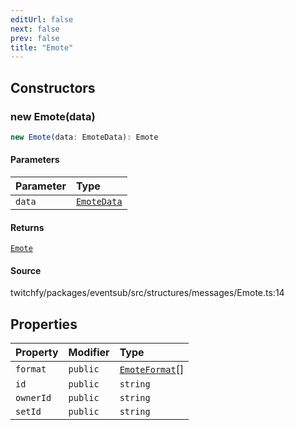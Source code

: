 ```yaml
---
editUrl: false
next: false
prev: false
title: "Emote"
---
```


## Constructors

### new Emote(data)

```ts
new Emote(data: EmoteData): Emote
```

#### Parameters

| Parameter | Type |
| :------ | :------ |
| `data` | [`EmoteData`](/api/eventsub/interfaces/emotedata/) |

#### Returns

[`Emote`](/api/eventsub/classes/emote/)

#### Source

twitchfy/packages/eventsub/src/structures/messages/Emote.ts:14

## Properties

| Property | Modifier | Type |
| :------ | :------ | :------ |
| `format` | `public` | [`EmoteFormat`](/api/eventsub/type-aliases/emoteformat/)[] |
| `id` | `public` | `string` |
| `ownerId` | `public` | `string` |
| `setId` | `public` | `string` |
